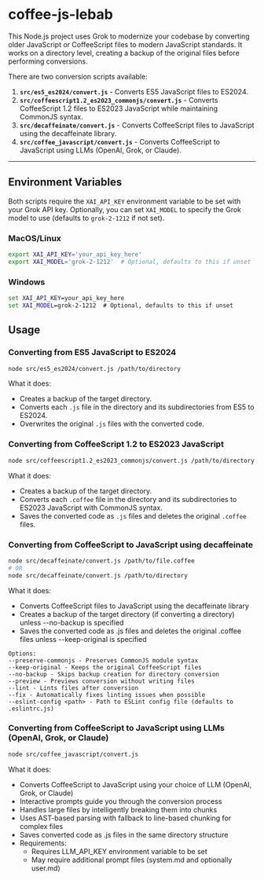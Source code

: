 # coffee-js-lebab

This Node.js project uses Grok to modernize your codebase by converting older JavaScript or CoffeeScript files to modern JavaScript standards. It works on a directory level, creating a backup of the original files before performing conversions.

There are two conversion scripts available:

1. **`src/es5_es2024/convert.js`** - Converts ES5 JavaScript files to ES2024.
2. **`src/coffeescript1.2_es2023_commonjs/convert.js`** - Converts CoffeeScript 1.2 files to ES2023 JavaScript while maintaining CommonJS syntax.
3. **`src/decaffeinate/convert.js`** - Converts CoffeeScript files to JavaScript using the decaffeinate library.
4. **`src/coffee_javascript/convert.js`** - Converts CoffeeScript to JavaScript using LLMs (OpenAI, Grok, or Claude).

---

## Environment Variables

Both scripts require the `XAI_API_KEY` environment variable to be set with your Grok API key. Optionally, you can set `XAI_MODEL` to specify the Grok model to use (defaults to `grok-2-1212` if not set).

### MacOS/Linux

```bash
export XAI_API_KEY='your_api_key_here'
export XAI_MODEL='grok-2-1212'  # Optional, defaults to this if unset
```

### Windows

```cmd
set XAI_API_KEY=your_api_key_here
set XAI_MODEL=grok-2-1212  # Optional, defaults to this if unset
```

## Usage

### Converting from ES5 JavaScript to ES2024

```bash
node src/es5_es2024/convert.js /path/to/directory
```

What it does:
- Creates a backup of the target directory.
- Converts each `.js` file in the directory and its subdirectories from ES5 to ES2024.
- Overwrites the original `.js` files with the converted code.

### Converting from CoffeeScript 1.2 to ES2023 JavaScript

```bash
node src/coffeescript1.2_es2023_commonjs/convert.js /path/to/directory
```

What it does:
- Creates a backup of the target directory.
- Converts each `.coffee` file in the directory and its subdirectories to ES2023 JavaScript with CommonJS syntax.
- Saves the converted code as `.js` files and deletes the original `.coffee` files.

### Converting from CoffeeScript to JavaScript using decaffeinate

```bash
node src/decaffeinate/convert.js /path/to/file.coffee
# OR
node src/decaffeinate/convert.js /path/to/directory
```

What it does:


- Converts CoffeeScript files to JavaScript using the decaffeinate library
- Creates a backup of the target directory (if converting a directory) unless --no-backup is specified
- Saves the converted code as .js files and deletes the original .coffee files unless --keep-original is specified

```
Options:
--preserve-commonjs - Preserves CommonJS module syntax
--keep-original - Keeps the original CoffeeScript files
--no-backup - Skips backup creation for directory conversion
--preview - Previews conversion without writing files
--lint - Lints files after conversion
--fix - Automatically fixes linting issues when possible
--eslint-config <path> - Path to ESLint config file (defaults to .eslintrc.js)
```

### Converting from CoffeeScript to JavaScript using LLMs (OpenAI, Grok, or Claude)

```bash
node src/coffee_javascript/convert.js
```

What it does:


- Converts CoffeeScript to JavaScript using your choice of LLM (OpenAI, Grok, or Claude)
- Interactive prompts guide you through the conversion process
- Handles large files by intelligently breaking them into chunks
- Uses AST-based parsing with fallback to line-based chunking for complex files
- Saves converted code as .js files in the same directory structure
- Requirements:
  - Requires LLM_API_KEY environment variable to be set
  - May require additional prompt files (system.md and optionally user.md)